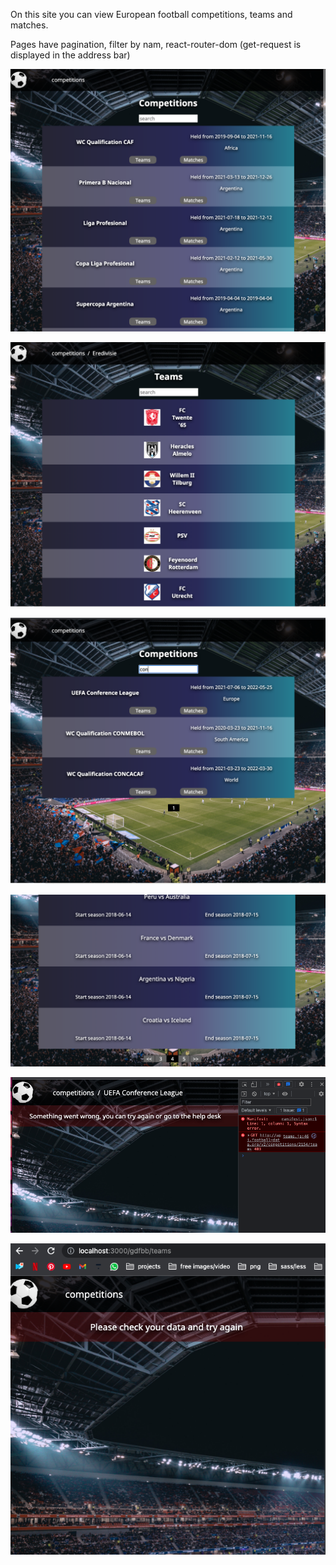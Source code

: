 On this site you can view European football competitions, teams and matches.

Pages have pagination, filter by nam, react-router-dom (get-request is displayed in the address bar)

![alt tag](./src/images/screenshots/competitionsPage.png "Main page with competitions")


![alt text](./src/images/screenshots/teamsPage.png "Page with teams")


![alt text](./src/images/screenshots/filterByName.png "Filter by name of contest/team")

![alt text](./src/images/screenshots/pagination.png "Pagination")

![alt text](./src/images/screenshots/forbidden.png "error 403 forbidden")

![alt text](./src/images/screenshots/badRequest.png "Bad request")